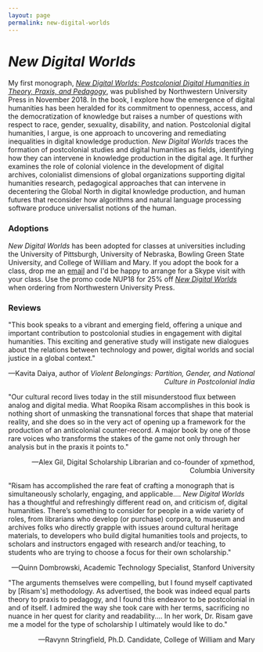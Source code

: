 ```yaml
---
layout: page
permalink: new-digital-worlds
---
```

# *New Digital Worlds*

My first monograph, [*New Digital Worlds: Postcolonial Digital Humanities in Theory, Praxis, and Pedagogy*](http://www.nupress.northwestern.edu/content/new-digital-worlds), was published by Northwestern University Press in November 2018. In the book, I explore how the emergence of digital humanities has been heralded for its commitment to openness, access, and the democratization of knowledge but raises a number of questions with respect to race, gender, sexuality, disability, and nation. Postcolonial digital humanities, I argue, is one approach to uncovering and remediating inequalities in digital knowledge production. *New Digital Worlds* traces the formation of postcolonial studies and digital humanities as fields, identifying how they can intervene in knowledge production in the digital age. It further examines the role of colonial violence in the development of digital archives, colonialist dimensions of global organizations supporting digital humanities research, pedagogical approaches that can intervene in decentering the Global North in digital knowledge production, and human futures that reconsider how algorithms and natural language processing software produce universalist notions of the human.

### Adoptions
*New Digital Worlds* has been adopted for classes at universities including the University of Pittsburgh, University of Nebraska, Bowling Green State University, and College of William and Mary. If you adopt the book for a class, drop me an [email](contact.html) and I'd be happy to arrange for a Skype visit with your class. Use the promo code NUP18 for 25% off [*New Digital Worlds*](http://www.nupress.northwestern.edu/content/new-digital-worlds) when ordering from Northwestern University Press.

### Reviews

"This book speaks to a vibrant and emerging field, offering a unique and important contribution to postcolonial studies in engagement with digital humanities. This exciting and generative study will instigate new dialogues about the relations between technology and power, digital worlds and social justice in a global context."     
<p style='text-align: right;'>&mdash;Kavita Daiya, author of <i>Violent Belongings: Partition, Gender, and National Culture in Postcolonial India</i></p>

"Our cultural record lives today in the still misunderstood flux between analog and digital media. What Roopika Risam accomplishes in this book is nothing short of unmasking the transnational forces that shape that material reality, and she does so in the very act of opening up a framework for the production of an anticolonial counter-record. A major book by one of those rare voices who transforms the stakes of the game not only through her analysis but in the praxis it points to."      
<p style='text-align: right;'>&mdash;Alex Gil, Digital Scholarship Librarian and co-founder of xpmethod, Columbia University</p>  

"Risam has accomplished the rare feat of crafting a monograph that is simultaneously scholarly, engaging, and applicable.... *New Digital Worlds* has a thoughtful and refreshingly different read on, and criticism of, digital humanities. There’s something to consider for people in a wide variety of roles, from librarians who develop (or purchase) corpora, to museum and archives folks who directly grapple with issues around cultural heritage materials, to developers who build digital humanities tools and projects, to scholars and instructors engaged with research and/or teaching, to students who are trying to choose a focus for their own scholarship."  
<p style='text-align: right;'>&mdash;Quinn Dombrowski, Academic Technology Specialist, Stanford University</p>

"The arguments themselves were compelling, but I found myself captivated by [Risam's] methodology. As advertised, the book was indeed equal parts theory to praxis to pedagogy, and I found this endeavor to be postcolonial in and of itself. I admired the way she took care with her terms, sacrificing no nuance in her quest for clarity and readability.... In her work, Dr. Risam gave me a model for the type of scholarship I ultimately would like to do."
<p style='text-align: right;'>&mdash;Ravynn Stringfield, Ph.D. Candidate, College of William and Mary</p>
